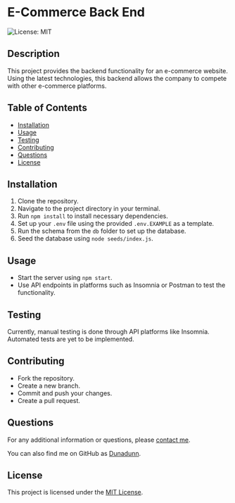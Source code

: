 # E-Commerce Back End

![License: MIT](https://img.shields.io/badge/License-MIT-yellow.svg)

## Description

This project provides the backend functionality for an e-commerce website. Using the latest technologies, this backend allows the company to compete with other e-commerce platforms.

## Table of Contents

- [Installation](#installation)
- [Usage](#usage)
- [Testing](#testing)
- [Contributing](#contributing)
- [Questions](#questions)
- [License](#license)

## Installation

1. Clone the repository.
2. Navigate to the project directory in your terminal.
3. Run `npm install` to install necessary dependencies.
4. Set up your `.env` file using the provided `.env.EXAMPLE` as a template.
5. Run the schema from the `db` folder to set up the database.
6. Seed the database using `node seeds/index.js`.

## Usage

- Start the server using `npm start`.
- Use API endpoints in platforms such as Insomnia or Postman to test the functionality.

## Testing

Currently, manual testing is done through API platforms like Insomnia. Automated tests are yet to be implemented.

## Contributing

- Fork the repository.
- Create a new branch.
- Commit and push your changes.
- Create a pull request.

## Questions

For any additional information or questions, please [contact me](mailto:alxrodrig10@gmail.com).

You can also find me on GitHub as [Dunadunn](https://github.com/Dunadunn).

## License

This project is licensed under the [MIT License](https://opensource.org/licenses/MIT).

